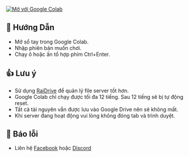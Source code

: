 <a href="https://colab.research.google.com/github/Neimsu/Aternos-Suck/blob/main/AternosSuck.ipynb" target="_parent"><img align="center" src="https://colab.research.google.com/assets/colab-badge.svg" alt="Mở với Google Colab"></a>

## :page_with_curl: Hướng Dẫn
- Mở sổ tay trong Google Colab.
- Nhập phiên bản muốn chơi.
- Chạy ô hoặc ấn tổ hợp phím Ctrl+Enter.

## 👍 Lưu ý
- Sử dụng [RaiDrive](https://www.raidrive.com/) để quản lý file server tốt hơn.
- Google Colab chỉ chạy được tối đa 12 tiếng. Sau 12 tiếng sẽ bị tự động reset.
- Tất cả tài nguyên vẫn được lưu vào Google Drive nên sẽ không mất.
- Khi server đang hoạt động vui lòng không đóng tab và trình duyệt.

## 🐛 Báo lỗi
- Liên hệ [Facebook](https://www.facebook.com/neimsu) hoặc [Discord](https://discord.gg/Rx8DG74UBB)
